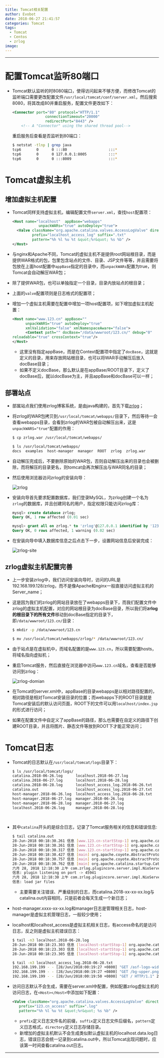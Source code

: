 ```yaml
---
title: Tomcat相关配置
author: Evobot
date: 2018-06-27 21:41:57
categories: Tomcat
tags:
  - Tomcat
  - Centos
  - zrlog
image:
---
```






<!--more-->

---

# 配置Tomcat监听80端口

- Tomcat默认监听的时8080端口，使得访问起来不够方便，而修改Tomcat的监听端口需要更改配置文件`/usr/local/tomcat/conf/server.xml`，然后搜索8080，将其改成80并重启服务，配置文件更改如下：

  ```xml
  <Connector port="80" protocol="HTTP/1.1"
                 connectionTimeout="20000"
                 redirectPort="8443" />
      <!-- A "Connector" using the shared thread pool-->
  ```

  重启服务后查看是否监听到80端口：

  ```bash
  $ netstat -tlnp | grep java
  tcp6       0      0 :::80                   :::*                    LISTEN      2054/java           
  tcp6       0      0 127.0.0.1:8005          :::*                    LISTEN      2054/java           
  tcp6       0      0 :::8009                 :::*                    LISTEN      2054/java     
  ```

# Tomcat虚拟主机

## 增加虚拟主机配置

- Tomcat同样支持虚拟主机，编辑配置文件`server.xml`，查找`host`配置项：

  ```xml
  <Host name="localhost"  appBase="webapps"
              unpackWARs="true" autoDeploy="true">
    <Valve className="org.apache.catalina.valves.AccessLogValve" directory="logs"
           prefix="localhost_access_log" suffix=".txt"
           pattern="%h %l %u %t &quot;%r&quot; %s %b" />
  </Host>

  ```

- 与nginx和Apache不同，Tomcat的虚拟主机不是提供root网站根目录，而是提供WAR格式的包，包里包含站点的文件、目录、JSP文件等等，并且需要将包放在上面host配置中`appBase`指定的目录中，而`unpackWARs`配置为true，则Tomcat会自动解压WAR包；

- 除了提供WAR包，也可以单独指定一个目录，目录内放站点的根目录；

- 上面的`valve`配置项则是日志格式的配置项；

- 增加一个虚拟主机需要在配置中增加一项host配置项，如下增加虚拟主机配置：

  ```xml
  <Host name="www.123.cn" appBase=""
        unpackWARS="true" autoDeploy="true"
        xmlValidation="false" xmlNamespaceAware="false">
        <Context path="" docBase="/data/wwwroot/123.cn/" debug="0"
  reloadable="true" crossContext="true"/>
  </Host>
  ```

  - 这里没有指定appBase，而是在Context配置项中指定了`docBase`，这就是定义的目录，用来存放网站根目录，也可以将WAR手动解压后放入docBase目录；
  - 如果不定义docBase，那么默认是在appBase/ROOT目录下，定义了docBase后，就以docBase为主，并且appBase和docBase可以一样；

## 部署站点

- 部属站点我们使用zrlog博客系统，是由java构建的，首先下载[zrlog](http://dl.zrlog.com/release/zrlog-2.0.0-4602099-release.war?attname=ROOT.war&ref=index)；

- 将zrlog的WAR包拷贝到`/usr/local/tomcat/webapps/`目录下，然后等待一会查看webapps目录，会看到zrlog的WAR包被自动解压出来，这是`unpackWARS="true"`配置的作用：

  ```bash
  $ cp zrlog.war /usr/local/tomcat/webapps/

  $ ls /usr/local/tomcat/webapps/
  docs  examples  host-manager  manager  ROOT  zrlog  zrlog.war

  ```

- 自动解压完成后，不要删除原始的WAR包，否则自动解压出来的目录也会被删除，而将解压的目录更名，则tomcat会再次解压出与WAR同名的目录；

- 然后使用浏览器访问zrlog的安装向导：

  ![zrlog](https://blogimage-1251925320.cos.ap-chengdu.myqcloud.com/zrlog.png)

- 安装向导首先要求配置数据库，我们登录MySQL，为zrlog创建一个名为`zrlog`的数据库，并且创建同名的用户，指定权限只能访问zrlog库：

  ```sql
  mysql> create database zrlog;
  Query OK, 1 row affected (0.01 sec)

  mysql> grant all on zrlog.* to 'zrlog'@127.0.0.1 identified by '123456';
  Query OK, 0 rows affected, 1 warning (0.02 sec)

  ```

- 在安装向导中填入数据库信息之后点击下一步，设置网站信息后安装完成：

  ![zrlog-site](https://blogimage-1251925320.cos.ap-chengdu.myqcloud.com/zrlog-web.png)

## zrlog虚拟主机配置完善

- 上一步安装zrlog中，我们访问安装向导时，访问的URL是192.168.199.128/zrlog，而不是像Apache和nginx一般直接访问虚拟主机的Server_name；

- 这是因为我们的zrlog的网站目录放在了webapps目录下，而我们配置文件中zrlog的虚拟主机配置，对应的网站根目录为docBase目录，所以我们将**zrlog的根目录下的所有文件**移动到docBase指定的目录下，即`/data/wwwroot/123.cn/`目录：

  ```bash
  $ mkdir -p /data/wwwroot/123.cn  

  $ mv /usr/local/tomcat/webapps/zrlog/* /data/wwwroot/123.cn/

  ```

- 由于站点是在虚拟机中，而域名配置的是`www.123.cn`，所以需要配置hosts，将域名指向虚拟机；

- 重启Tomcat服务，然后直接在浏览器中访问`www.123.cn`域名，查看是否能够访问到zrlog：

  ![zrlog-domian](https://blogimage-1251925320.cos.ap-chengdu.myqcloud.com/zrlog-domain.png)

- 在Tomcat的server.xml中，appBase的目录webapps是以相对路径配置的，相对路径是相对Tomcat安装目录的位置；而webapps下的ROOT目录就是Tomcat安装后的默认访问页面，ROOT下的文件可以用`localhost/index.jsp`的形式进行访问；

- 如果在配置文件中自定义了appBase的路径，那么也需要在自定义的路径下创建ROOT目录，并且将图片、静态文件等放到ROOT下才能正常访问；

# Tomcat日志

- Tomcat的日志默认在`/usr/local/tomcat/logs`目录下：

  ```bash
  $ ls /usr/local/tomcat/logs/
  catalina.2018-06-26.log      localhost.2018-06-27.log
  catalina.2018-06-27.log      localhost.2018-06-28.log
  catalina.2018-06-28.log      localhost_access_log.2018-06-26.txt
  catalina.out                 localhost_access_log.2018-06-27.txt
  host-manager.2018-06-26.log  localhost_access_log.2018-06-28.txt
  host-manager.2018-06-27.log  manager.2018-06-26.log
  host-manager.2018-06-28.log  manager.2018-06-27.log
  localhost.2018-06-26.log     manager.2018-06-28.log

  ```

  ​

- 其中`catalina`开头的是综合日志，记录了Tomcat服务相关的信息和错误信息:

  ```bash
  $ tail catalina.out 
  28-Jun-2018 00:18:30.261 信息 [www.123.cn-startStop-1] org.apache.catalina.startup.HostConfig.deployDirectory Deployment of web application directory [/usr/local/tomcat/webapps] has finished in [126] ms
  28-Jun-2018 00:18:30.261 信息 [www.123.cn-startStop-1] org.apache.catalina.startup.HostConfig.deployDirectory Deploying web application directory [/usr/local/tomcat/work]
  28-Jun-2018 00:18:30.317 信息 [www.123.cn-startStop-1] org.apache.catalina.startup.HostConfig.deployDirectory Deployment of web application directory [/usr/local/tomcat/work] has finished in [56] ms
  28-Jun-2018 00:18:30.427 信息 [main] org.apache.coyote.AbstractProtocol.start Starting ProtocolHandler ["http-nio-80"]
  28-Jun-2018 00:18:30.757 信息 [main] org.apache.coyote.AbstractProtocol.start Starting ProtocolHandler ["ajp-nio-8009"]
  28-Jun-2018 00:18:30.762 信息 [main] org.apache.catalina.startup.Catalina.start Server startup in 16836 ms
  六月 28, 2018 12:18:30 上午 com.zrlog.plugincore.server.impl.NioServer create
  信息: plugin listening on port -> 45941
  六月 28, 2018 12:18:30 上午 com.zrlog.plugincore.server.impl.NioServer create
  信息: load jar files

  ```

  - 主要需要关注错误、严重级别的日志，而catalina.2018-xx-xx-xx.log与catalina.out内容相同，只是前者会每天生成一个新日志；

- host-manager.xxxx-xx-xx.log和manager日志是管理相关日志，host-manager是虚拟主机管理日志，一般较少使用；

- localhost和localhost_access是虚拟主机相关日志，有access命名的是访问日志，反之则是虚拟主机错误日志：

  ```bash
  $ tail -n3 localhost.2018-06-28.log 
  28-Jun-2018 00:18:23.303 信息 [localhost-startStop-1] org.apache.catalina.core.ApplicationContext.log ContextListener: contextInitialized()
  28-Jun-2018 00:18:23.303 信息 [localhost-startStop-1] org.apache.catalina.core.ApplicationContext.log SessionListener: contextInitialized()
  28-Jun-2018 00:18:23.305 信息 [localhost-startStop-1] org.apache.catalina.core.ApplicationContext.log ContextListener: attributeAdded('StockTicker', 'async.Stockticker@60be3b74')

  $ tail -n3 localhost_access_log.2018-06-28.txt 
  192.168.199.199 - - [28/Jun/2018:00:19:27 +0800] "GET /asf-logo-wide.svg HTTP/1.1" 304 -
  192.168.199.199 - - [28/Jun/2018:00:19:27 +0800] "GET /bg-upper.png HTTP/1.1" 304 -
  192.168.199.199 - - [28/Jun/2018:00:19:50 +0800] "GET / HTTP/1.1" 200 11250

  ```

- 访问日志默认不会生成，需要在server.xml中配置，例如配置zrlog虚拟主机的访问日志，在`<Host></Host>`中添加如下配置：

  ```xml
  <Valve className="org.apache.catalina.valves.AccessLogValve" directory="logs"
     prefix="123.cn_access" suffix=".log"
     pattern="%h %l %u %t &quot;%r&quot; %s %b" />
  ```

  - `prefix`定义日志文件名的前缀，`suffix`定义日志文件后缀名，`pattern`定义日志格式，`directory`定义日志存储目录。
  - 新增加的虚拟主机默认不会生成类似默认虚拟主机的localhost.data.log日志，错误日志会统一记录到catalina.out中，所以Tomcat出现问题时，应该第一时间查看catalina.out日志。


---

